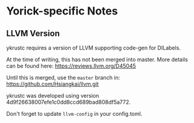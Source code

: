 # Yorick-specific Notes

## LLVM Version

ykrustc requires a version of LLVM supporting code-gen for DILabels.

At the time of writing, this has not been merged into master. More details can
be found here:
https://reviews.llvm.org/D45045

Until this is merged, use the `master` branch in:
https://github.com/Hsiangkai/llvm.git

ykrustc was developed using version 4d9f26638007efe1c0dd8ccd689bad808df5a772.

Don't forget to update `llvm-config` in your config.toml.
